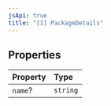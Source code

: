 ```yaml
---
jsApi: true
title: "[I] PackageDetails"
---
```


## Properties

| Property | Type     |
| :------- | :------- |
| `name`?  | `string` |
